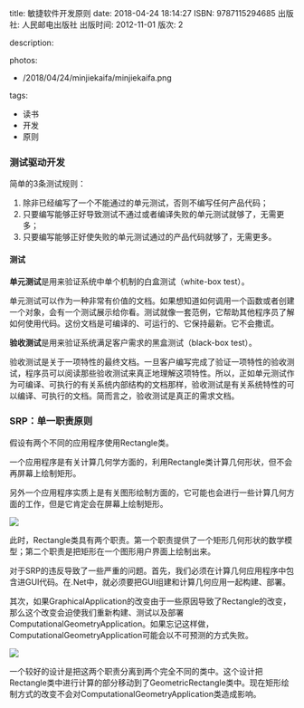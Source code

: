 title: 敏捷软件开发原则
date: 2018-04-24 18:14:27
ISBN: 9787115294685
出版社: 人民邮电出版社
出版时间: 2012-11-01
版次: 2

description: <!--more-->

photos:

- /2018/04/24/minjiekaifa/minjiekaifa.png

tags: 

 - 读书
 - 开发
 - 原则

### 测试驱动开发

简单的3条测试规则：

1. 除非已经编写了一个不能通过的单元测试，否则不编写任何产品代码；
2. 只要编写能够正好导致测试不通过或者编译失败的单元测试就够了，无需更多；
3. 只要编写能够正好使失败的单元测试通过的产品代码就够了，无需更多。

#### 测试

**单元测试**是用来验证系统中单个机制的白盒测试（white-box test）。

单元测试可以作为一种非常有价值的文档。如果想知道如何调用一个函数或者创建一个对象，会有一个测试展示给你看。测试就像一套范例，它帮助其他程序员了解如何使用代码。这份文档是可编译的、可运行的、它保持最新。它不会撒谎。

**验收测试**是用来验证系统满足客户需求的黑盒测试（black-box test）。

验收测试是关于一项特性的最终文档。一旦客户编写完成了验证一项特性的验收测试，程序员可以阅读那些验收测试来真正地理解这项特性。所以，正如单元测试作为可编译、可执行的有关系统内部结构的文档那样，验收测试是有关系统特性的可以编译、可执行的文档。简而言之，验收测试是真正的需求文档。

### SRP：单一职责原则

假设有两个不同的应用程序使用Rectangle类。

一个应用程序是有关计算几何学方面的，利用Rectangle类计算几何形状，但不会再屏幕上绘制矩形。

另外一个应用程序实质上是有关图形绘制方面的，它可能也会进行一些计算几何方面的工作，但是它肯定会在屏幕上绘制矩形。

![](498627-20160828231647539-1014399922.png)

此时，Rectangle类具有两个职责。第一个职责提供了一个矩形几何形状的数学模型；第二个职责是把矩形在一个图形用户界面上绘制出来。

对于SRP的违反导致了一些严重的问题。首先，我们必须在计算几何应用程序中包含进GUI代码。在.Net中，就必须要把GUI组建和计算几何应用一起构建、部署。

其次，如果GraphicalApplication的改变由于一些原因导致了Rectangle的改变，那么这个改变会迫使我们重新构建、测试以及部署ComputationalGeometryApplication。如果忘记这样做，ComputationalGeometryApplication可能会以不可预测的方式失败。

![](498627-20160828231739089-846443922.png)

一个较好的设计是把这两个职责分离到两个完全不同的类中。这个设计把Rectangle类中进行计算的部分移动到了GeometricRectangle类中。现在矩形绘制方式的改变不会对ComputationalGeometryApplication类造成影响。